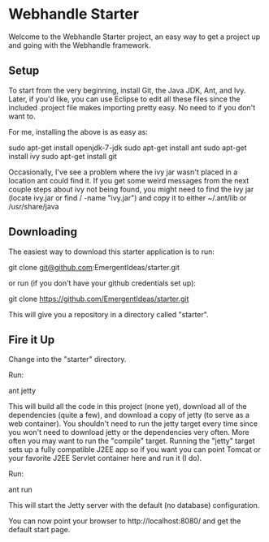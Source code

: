 Webhandle Starter
=================

Welcome to the Webhandle Starter project, an easy way to get a project up and going with
the Webhandle framework.


Setup
-----

To start from the very beginning, install Git, the Java JDK, Ant, and Ivy. Later, if you'd like, you can use
Eclipse to edit all these files since the included .project file makes importing pretty easy. No need
to if you don't want to.

For me, installing the above is as easy as:

sudo apt-get install openjdk-7-jdk
sudo apt-get install ant
sudo apt-get install ivy
sudo apt-get install git

Occasionally, I've see a problem where the ivy jar wasn't placed in a location ant could find it.
If you get some weird messages from the next couple steps about ivy not being found, you might need
to find the ivy jar (locate ivy.jar or find / -name "ivy.jar") and copy it to either ~/.ant/lib 
or /usr/share/java


Downloading
-----------

The easiest way to download this starter application is to run:

git clone git@github.com:EmergentIdeas/starter.git

or run (if you don't have your github credentials set up):

git clone https://github.com/EmergentIdeas/starter.git


This will give you a repository in a directory called "starter".


Fire it Up
----------

Change into the "starter" directory.

Run:

ant jetty

This will build all the code in this project (none yet), download all of the dependencies (quite a few), and download
a copy of jetty (to serve as a web container). You shouldn't need to run the jetty target every time since you won't
need to download jetty or the dependencies very often. More often you may want to run the "compile" target. Running
the "jetty" target sets up a fully compatible J2EE app so if you want you can point Tomcat or your favorite J2EE 
Servlet container here and run it (I do).


Run:

ant run

This will start the Jetty server with the default (no database) configuration.

You can now point your browser to http://localhost:8080/ and get the default start page.



